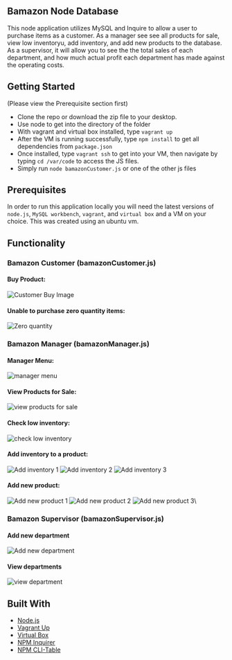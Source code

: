 ## Bamazon Node Database

This node application utilizes MySQL and Inquire to allow a user to purchase items as a customer. As a manager see see all products for sale, view low inventoryu, add inventory, and add new products to the database. As a supervisor, it will allow you to see the the total sales of each department, and how much actual profit each department has made against the operating costs.

## Getting Started

(Please view the Prerequisite section first)

- Clone the repo or download the zip file to your desktop.
- Use node to get into the directory of the folder
- With vagrant and virtual box installed, type `vagrant up`
- After the VM is running successfully, type `npm install` to get all dependencies from `package.json`
- Once installed, type `vagrant ssh` to get into your VM, then navigate by typing `cd /var/code` to access the JS files.
- Simply run `node bamazonCustomer.js` or one of the other js files

## Prerequisites

In order to run this application locally you will need the latest versions of `node.js`, `MySQL workbench`, `vagrant`, and `virtual box` and a VM on your choice. This was created using an ubuntu vm.

## Functionality

### Bamazon Customer (bamazonCustomer.js)

#### Buy Product:

![Customer Buy Image](https://s15.postimg.cc/4bxbscgaz/cutsomer_buy.jpg)

#### Unable to purchase zero quantity items:

![Zero quantity](https://s15.postimg.cc/eyr4xr90r/customer_insf_buy.jpg)

### Bamazon Manager (bamazonManager.js)

#### Manager Menu:

![manager menu](https://s15.postimg.cc/msrqikod7/manager_menu.jpg)

#### View Products for Sale:

![view products for sale](https://s15.postimg.cc/brwle36kb/manager_products.jpg)

#### Check low inventory:

![check low inventory](https://s15.postimg.cc/vb16mxabf/manager_lowinv.jpg)

#### Add inventory to a product:

![Add inventory 1](https://s15.postimg.cc/rq5b48vnf/manager_addinv.jpg)
![Add inventory 2](https://s15.postimg.cc/5e7iav497/manager_addinv2.jpg)
![Add inventory 3](https://s15.postimg.cc/djpk91fnf/manager_addinv3.jpg)

#### Add new product:

![Add new product 1](https://s15.postimg.cc/ka61ig08b/manager_addprod.jpg)
![Add new product 2](https://s15.postimg.cc/7irvbydln/manager_addprod2.jpg)
![Add new product 3](https://s15.postimg.cc/eaiae8pkb/manager_addprod3.jpg)\

### Bamazon Supervisor (bamazonSupervisor.js)

#### Add new department

![Add new department](https://s15.postimg.cc/ojarklo23/supervisor_add_dept.jpg)

#### View departments

![view department](https://s15.postimg.cc/s2wpaeyhn/supervisor_view_Products.jpg)

## Built With

- [Node.js](https://nodejs.org/en/)
- [Vagrant Up](https://www.vagrantup.com/)
- [Virtual Box](https://www.virtualbox.org/)
- [NPM Inquirer](https://www.npmjs.com/package/inquirer)
- [NPM CLI-Table](https://www.npmjs.com/package/cli-table)
